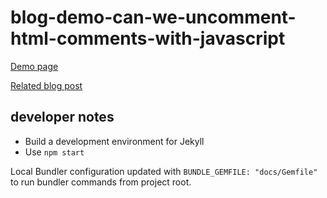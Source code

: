 # blog-demo-can-we-uncomment-html-comments-with-javascript

[Demo page](https://xkema.github.io/blog-demo-can-we-uncomment-html-comments-with-javascript/ "Blog Demo - Can We Uncomment HTML Comments with Javascript")

[Related blog post](https://xkema.github.io/2020/can-we-uncomment-html-comments-with-javascript "Can We Uncomment HTML Comments with JavaScript?")

## developer notes

- Build a development environment for Jekyll
- Use `npm start`

Local Bundler configuration updated with `BUNDLE_GEMFILE: "docs/Gemfile"` to run bundler commands from project root.
